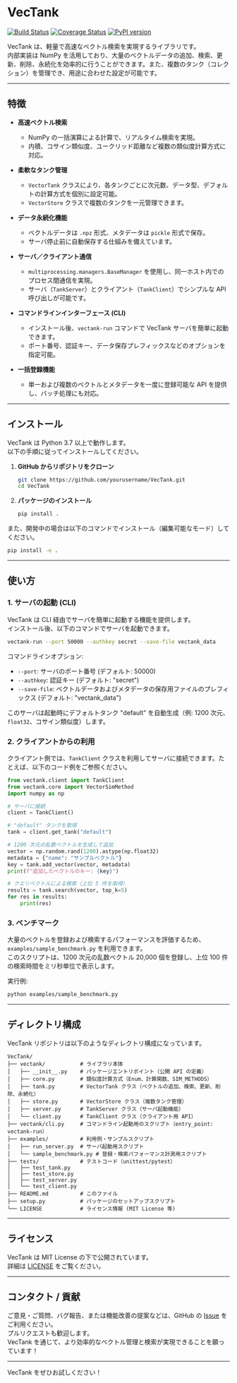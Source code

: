 # VecTank

[![Build Status](https://github.com/yourusername/VecTank/workflows/CI/badge.svg)](https://github.com/yourusername/VecTank/actions)
[![Coverage Status](https://coveralls.io/repos/github/yourusername/VecTank/badge.svg?branch=main)](https://coveralls.io/github/yourusername/VecTank?branch=main)
[![PyPI version](https://badge.fury.io/py/VecTank.svg)](https://badge.fury.io/py/VecTank)

VecTank は、軽量で高速なベクトル検索を実現するライブラリです。  
内部実装は NumPy を活用しており、大量のベクトルデータの追加、検索、更新、削除、永続化を効率的に行うことができます。また、複数のタンク（コレクション）を管理でき、用途に合わせた設定が可能です。

---

## 特徴

- **高速ベクトル検索**  
  - NumPy の一括演算による計算で、リアルタイム検索を実現。
  - 内積、コサイン類似度、ユークリッド距離など複数の類似度計算方式に対応。

- **柔軟なタンク管理**  
  - `VectorTank` クラスにより、各タンクごとに次元数、データ型、デフォルトの計算方式を個別に設定可能。
  - `VectorStore` クラスで複数のタンクを一元管理できます。

- **データ永続化機能**  
  - ベクトルデータは `.npz` 形式、メタデータは `pickle` 形式で保存。
  - サーバ停止前に自動保存する仕組みを備えています。

- **サーバ／クライアント通信**  
  - `multiprocessing.managers.BaseManager` を使用し、同一ホスト内でのプロセス間通信を実現。
  - サーバ（`TankServer`）とクライアント（`TankClient`）でシンプルな API 呼び出しが可能です。

- **コマンドラインインターフェース (CLI)**  
  - インストール後、`vectank-run` コマンドで VecTank サーバを簡単に起動できます。
  - ポート番号、認証キー、データ保存プレフィックスなどのオプションを指定可能。

- **一括登録機能**  
  - 単一および複数のベクトルとメタデータを一度に登録可能な API を提供し、バッチ処理にも対応。

---

## インストール

VecTank は Python 3.7 以上で動作します。  
以下の手順に従ってインストールしてください。

1. **GitHub からリポジトリをクローン**

   ```bash
   git clone https://github.com/yourusername/VecTank.git
   cd VecTank
   ```

2. **パッケージのインストール**

   ```bash
   pip install .
   ```

また、開発中の場合は以下のコマンドでインストール（編集可能なモード）してください。

   ```bash
   pip install -e .
   ```

---

## 使い方

### 1. サーバの起動 (CLI)

VecTank は CLI 経由でサーバを簡単に起動する機能を提供します。  
インストール後、以下のコマンドでサーバを起動できます。

```bash
vectank-run --port 50000 --authkey secret --save-file vectank_data
```

コマンドラインオプション:

- `--port`: サーバのポート番号 (デフォルト: 50000)
- `--authkey`: 認証キー (デフォルト: "secret")
- `--save-file`: ベクトルデータおよびメタデータの保存用ファイルのプレフィックス (デフォルト: "vectank_data")

このサーバは起動時にデフォルトタンク "default" を自動生成（例: 1200 次元、`float32`、コサイン類似度）します。

### 2. クライアントからの利用

クライアント側では、`TankClient` クラスを利用してサーバに接続できます。たとえば、以下のコード例をご参照ください。

```python
from vectank.client import TankClient
from vectank.core import VectorSimMethod
import numpy as np

# サーバに接続
client = TankClient()

# "default" タンクを取得
tank = client.get_tank("default")

# 1200 次元の乱数ベクトルを生成して追加
vector = np.random.rand(1200).astype(np.float32)
metadata = {"name": "サンプルベクトル"}
key = tank.add_vector(vector, metadata)
print(f"追加したベクトルのキー: {key}")

# クエリベクトルによる検索（上位 5 件を取得）
results = tank.search(vector, top_k=5)
for res in results:
    print(res)
```

### 3. ベンチマーク

大量のベクトルを登録および検索するパフォーマンスを評価するため、`examples/sample_benchmark.py` を利用できます。  
このスクリプトは、1200 次元の乱数ベクトル 20,000 個を登録し、上位 100 件の検索時間をミリ秒単位で表示します。

実行例:

```bash
python examples/sample_benchmark.py
```

---

## ディレクトリ構成

VecTank リポジトリは以下のようなディレクトリ構成になっています。

```
VecTank/
├── vectank/           # ライブラリ本体
│   ├── __init__.py    # パッケージエントリポイント（公開 API の定義）
│   ├── core.py        # 類似度計算方式（Enum、計算関数、SIM_METHODS）
│   ├── tank.py        # VectorTank クラス（ベクトルの追加、検索、更新、削除、永続化）
│   ├── store.py       # VectorStore クラス（複数タンク管理）
│   ├── server.py      # TankServer クラス（サーバ起動機能）
│   └── client.py      # TankClient クラス（クライアント用 API）
├── vectank/cli.py     # コマンドライン起動用のスクリプト（entry_point: vectank-run）
├── examples/          # 利用例・サンプルスクリプト
│   ├── run_server.py  # サーバ起動用スクリプト
│   └── sample_benchmark.py # 登録・検索パフォーマンス計測用スクリプト
├── tests/             # テストコード（unittest/pytest）
│   ├── test_tank.py
│   ├── test_store.py
│   ├── test_server.py
│   └── test_client.py
├── README.md          # このファイル
├── setup.py           # パッケージのセットアップスクリプト
└── LICENSE            # ライセンス情報 (MIT License 等)
```

---

## ライセンス

VecTank は MIT License の下で公開されています。  
詳細は [LICENSE](./LICENSE) をご覧ください。

---

## コンタクト / 貢献

ご意見・ご質問、バグ報告、または機能改善の提案などは、GitHub の [Issue](https://github.com/yourusername/VecTank/issues) をご利用ください。  
プルリクエストも歓迎します。  
VecTank を通じて、より効率的なベクトル管理と検索が実現できることを願っています！

---

VecTank をぜひお試しください！
